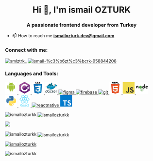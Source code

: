<h1 align="center">Hi 👋, I'm ismail OZTURK</h1>
<h3 align="center">A passionate frontend developer from Turkey</h3>





- 📫 How to reach me **ismailozturk.dev@gmail.com**

<h3 align="left">Connect with me:</h3>
<p align="left">
<a href="https://twitter.com/smlztrk_" target="blank"><img align="center" src="https://raw.githubusercontent.com/rahuldkjain/github-profile-readme-generator/master/src/images/icons/Social/twitter.svg" alt="smlztrk_" height="30" width="40" /></a>
<a href="https://linkedin.com/in/ismail-%c3%b6zt%c3%bcrk-958844208" target="blank"><img align="center" src="https://raw.githubusercontent.com/rahuldkjain/github-profile-readme-generator/master/src/images/icons/Social/linked-in-alt.svg" alt="ismail-%c3%b6zt%c3%bcrk-958844208" height="30" width="40" /></a>
</p>

<h3 align="left">Languages and Tools:</h3>
<p align="left"> <a href="https://developer.android.com" target="_blank" rel="noreferrer"> <img src="https://raw.githubusercontent.com/devicons/devicon/master/icons/android/android-original-wordmark.svg" alt="android" width="40" height="40"/> </a> <a href="https://www.w3schools.com/cs/" target="_blank" rel="noreferrer"> <img src="https://raw.githubusercontent.com/devicons/devicon/master/icons/csharp/csharp-original.svg" alt="csharp" width="40" height="40"/> </a> <a href="https://www.w3schools.com/css/" target="_blank" rel="noreferrer"> <img src="https://raw.githubusercontent.com/devicons/devicon/master/icons/css3/css3-original-wordmark.svg" alt="css3" width="40" height="40"/> </a> <a href="https://www.docker.com/" target="_blank" rel="noreferrer"> <img src="https://raw.githubusercontent.com/devicons/devicon/master/icons/docker/docker-original-wordmark.svg" alt="docker" width="40" height="40"/> </a> <a href="https://www.figma.com/" target="_blank" rel="noreferrer"> <img src="https://www.vectorlogo.zone/logos/figma/figma-icon.svg" alt="figma" width="40" height="40"/> </a> <a href="https://firebase.google.com/" target="_blank" rel="noreferrer"> <img src="https://www.vectorlogo.zone/logos/firebase/firebase-icon.svg" alt="firebase" width="40" height="40"/> </a> <a href="https://git-scm.com/" target="_blank" rel="noreferrer"> <img src="https://www.vectorlogo.zone/logos/git-scm/git-scm-icon.svg" alt="git" width="40" height="40"/> </a> <a href="https://www.w3.org/html/" target="_blank" rel="noreferrer"> <img src="https://raw.githubusercontent.com/devicons/devicon/master/icons/html5/html5-original-wordmark.svg" alt="html5" width="40" height="40"/> </a> <a href="https://developer.mozilla.org/en-US/docs/Web/JavaScript" target="_blank" rel="noreferrer"> <img src="https://raw.githubusercontent.com/devicons/devicon/master/icons/javascript/javascript-original.svg" alt="javascript" width="40" height="40"/> </a> <a href="https://nodejs.org" target="_blank" rel="noreferrer"> <img src="https://raw.githubusercontent.com/devicons/devicon/master/icons/nodejs/nodejs-original-wordmark.svg" alt="nodejs" width="40" height="40"/> </a> <a href="https://www.python.org" target="_blank" rel="noreferrer"> <img src="https://raw.githubusercontent.com/devicons/devicon/master/icons/python/python-original.svg" alt="python" width="40" height="40"/> </a> <a href="https://reactjs.org/" target="_blank" rel="noreferrer"> <img src="https://raw.githubusercontent.com/devicons/devicon/master/icons/react/react-original-wordmark.svg" alt="react" width="40" height="40"/> </a> <a href="https://reactnative.dev/" target="_blank" rel="noreferrer"> <img src="https://reactnative.dev/img/header_logo.svg" alt="reactnative" width="40" height="40"/> </a> <a href="https://www.typescriptlang.org/" target="_blank" rel="noreferrer"> <img src="https://raw.githubusercontent.com/devicons/devicon/master/icons/typescript/typescript-original.svg" alt="typescript" width="40" height="40"/> </a> </p>
<p>
  <img align="left" 
       src="https://github-readme-stats.vercel.app/api/top-langs?username=ismailozturkk&show_icons=true&locale=en&layout=compact&theme=dark" 
       alt="ismailozturkk" />
</p>

<p>
  &nbsp;<img align="center" 
            src="https://github-readme-stats.vercel.app/api?username=ismailozturkk&show_icons=true&locale=en&theme=dark" 
            alt="ismailozturkk" />
</p>
<img 
  src="https://github-readme-stats.vercel.app/api?username=ismailozturkk
  &show_icons=true
  &theme=tokyonight
  &title_color=00ffe1
  &text_color=ffffff
  &icon_color=00ffe1
  &bg_color=000000
  &hide_border=true
  &count_private=true" 
/>
<p>
  <img align="left" 
       src="https://github-readme-stats.vercel.app/api/top-langs?username=ismailozturkk&show_icons=true&locale=en&layout=compact&theme=dark&bg_color=transparent" 
       alt="ismailozturkk" />
</p>

<p>
  &nbsp;<img align="center" 
            src="https://github-readme-stats.vercel.app/api?username=ismailozturkk&show_icons=true&locale=en&theme=dark&bg_color=transparent" 
            alt="ismailozturkk" />
</p>




<p align="left"> <a href="https://github.com/ryo-ma/github-profile-trophy"><img src="https://github-profile-trophy.vercel.app/?username=ismailozturkk" alt="ismailozturkk" /></a> </p>

<p align="left"> <img src="https://komarev.com/ghpvc/?username=ismailozturkk&label=Profile%20views&color=0e75b6&style=flat" alt="ismailozturkk" /> </p>
